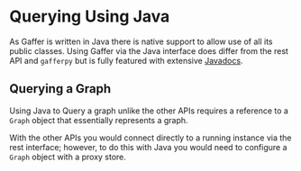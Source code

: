 # Querying Using Java

As Gaffer is written in Java there is native support to allow use of all its
public classes. Using Gaffer via the Java interface does differ from the rest
API and `gafferpy` but is fully featured with extensive
[Javadocs](https://gchq.github.io/Gaffer/overview-summary.html).

## Querying a Graph

Using Java to Query a graph unlike the other APIs requires a reference to a
`Graph` object that essentially represents a graph.

With the other APIs you would connect directly to a running instance via the
rest interface; however, to do this with Java you would need to configure a
`Graph` object with a proxy store.
